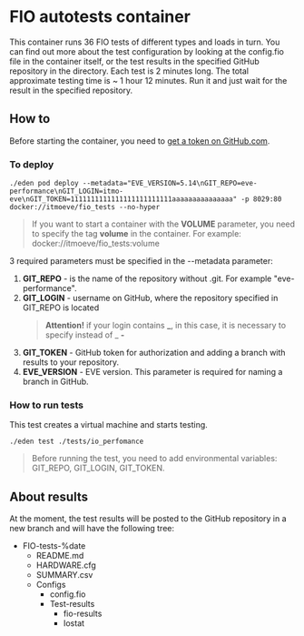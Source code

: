 # FIO autotests container

This container runs 36 FIO tests of different types and loads in turn. You can find out more about the test configuration by looking at the config.fio file in the container itself, or the test results in the specified GitHub repository in the directory. Each test is 2 minutes long. The total approximate testing time is ~ 1 hour 12 minutes. Run it and just wait for the result in the specified repository.

## How to

Before starting the container, you need to [get a token on GitHub.com](https://docs.github.com/en/free-pro-team@latest/github/authenticating-to-github/creating-a-personal-access-token).

### To deploy

```console
./eden pod deploy --metadata="EVE_VERSION=5.14\nGIT_REPO=eve-performance\nGIT_LOGIN=itmo-eve\nGIT_TOKEN=1111111111111111111111111aaaaaaaaaaaaaaa" -p 8029:80 docker://itmoeve/fio_tests --no-hyper
```

> If you want to start a container with the **VOLUME** parameter, you need to specify the tag **volume** in the container. For example: docker://itmoeve/fio_tests:volume

3 required parameters must be specified in the --metadata parameter:

1. **GIT_REPO** - is the name of the repository without .git. For example "eve-performance".
2. **GIT_LOGIN** - username on GitHub, where the repository specified in GIT_REPO is located
    > **Attention!** if your login contains **_**, in this case, it is necessary to specify instead of _ **-**
3. **GIT_TOKEN** - GitHub token for authorization and adding a branch with results to your repository.
4. **EVE_VERSION** - EVE version. This parameter is required for naming a branch in GitHub.

### How to run tests

This test creates a virtual machine and starts testing.

```console
./eden test ./tests/io_perfomance
```

>Before running the test, you need to add environmental variables: GIT_REPO, GIT_LOGIN, GIT_TOKEN.

## About results

At the moment, the test results will be posted to the GitHub repository in a new branch and will have the following tree:

- FIO-tests-%date
  - README.md
  - HARDWARE.cfg
  - SUMMARY.csv
  - Configs
    - config.fio
    - Test-results
      - fio-results
      - Iostat
